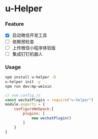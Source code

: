 # u-Helper

### Feature
- [x] 启动微信开发工具
- [ ] 依赖预检查
- [ ] 上传微信小程序体验版
- [ ] 集成钉钉机器人

### Usage

```bash
npm install u-helper -D
u-helper init -y
npm run dev:mp-weixin
```
```js
// vue.config.js
const wechatPlugin = require("u-helper")
module.exports = {
    configureWebpack:{
        plugins: [
            new wechatPlugin()
        ]
    }
}
```
